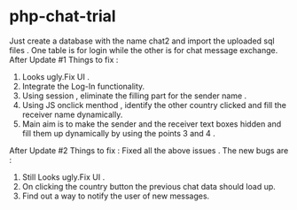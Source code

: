 # php-chat-trial
Just create a database with the name chat2 and import the uploaded sql files . One table is for login while the other is for chat message exchange.
After Update #1 
Things to fix :

1) Looks ugly.Fix UI . 
2) Integrate the Log-In functionality.
3) Using session , eliminate the filling part for the sender name .
4) Using JS onclick menthod , identify the other country clicked and fill the receiver name dynamically.
5) Main aim is to make the sender and the receiver text boxes hidden and fill them up dynamically by using the points 3 and 4 . 


After Update #2
Things to fix : Fixed all the above issues . The new bugs are :

1) Still Looks ugly.Fix UI . 
2) On clicking the country button the previous chat data should load up.
3) Find out a way to notify the user of new messages.
